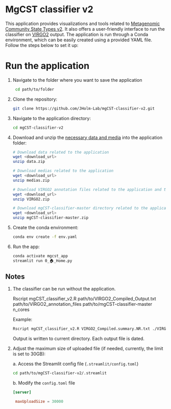 # MgCST classifier v2

This application provides visualizations and tools related to [Metagenomic Community State Types v2](). It also offers a user-friendly interface to run the classifier on [VIRGO2]() output. The application is run through a Conda environment, which can be easily created using a provided YAML file. Follow the steps below to set it up:

# Run the application

1. Navigate to the folder where you want to save the application
   ```bash
    cd path/to/folder
   ```

2. Clone the repository:
    ```bash
    git clone https://github.com/JHolm-Lab/mgCST-classifier-v2.git
    ```
3. Navigate to the application directory:
    ```bash
    cd mgCST-classifier-v2
    ```

4. Download and unzip the [necessary data and media]() into the application folder:
    ```bash
    # Download data related to the application
    wget <download_url>
    unzip data.zip
    
    # Download medias related to the application
    wget <download_url>
    unzip medias.zip
    
    # Download VIRGO2 annotation files related to the application and the classifier alone
    wget <download_url>
    unzip VIRGO2.zip
    
    # Download mgCST-classifier-master directory related to the application and the classifier alone
    wget <download_url>
    unzip mgCST-classifier-master.zip
    ```
5. Create the conda environment:
    ```bash
    conda env create -f env.yaml
    ```
6. Run the app:
    ```bash
    conda activate mgcst_app
    streamlit run 0_🏠_Home.py
    ```

## Notes

1. The classifier can be run without the application.
   
   Rscript mgCST_classifier_v2.R path/to/VIRGO2_Compiled_Output.txt path/to/VIRGO2_annotation_files path/to/mgCST-classifier-master n_cores
   
   Example:
   ```bash
   Rscript mgCST_classifier_v2.R VIRGO2_Compiled.summary.NR.txt ./VIRGO2 ./mgCST-classifier-master 4
   ```
   Output is written to current directory. Each output file is dated.

3. Adjust the maximum size of uploaded file (if needed, currently, the limit is set to 30GB):

   a. Access the Streamlit config file (```.streamlit/config.toml```)
    ```bash
    cd path/to/mgCST-classifier-v2/.streamlit
    ```
   b. Modify the ```config.toml``` file
   ```toml
   [server]

    maxUploadSize = 30000
   ```
